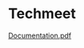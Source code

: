 # Techmeet
[Documentation.pdf](https://github.com/Anands001/tech-repo/files/11280138/20UCA515.Techmeet.project.pdf)
